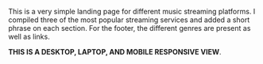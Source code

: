 This is a very simple landing page for different music streaming platforms. I compiled three of the most popular streaming services and added a short phrase on each section. For the footer, the different genres are present as well as links.

**THIS IS A DESKTOP, LAPTOP, AND MOBILE RESPONSIVE VIEW**.
